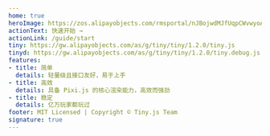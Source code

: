 ```yaml
---
home: true
heroImage: https://zos.alipayobjects.com/rmsportal/nJBojwdMJfUqpCWvwyoA.png@160w
actionText: 快速开始 →
actionLink: /guide/start
tiny: https://gw.alipayobjects.com/as/g/tiny/tiny/1.2.0/tiny.js
tinyd: https://gw.alipayobjects.com/as/g/tiny/tiny/1.2.0/tiny.debug.js
features:
- title: 简单
  details: 轻量级且接口友好，易于上手
- title: 高效
  details: 具备 Pixi.js 的核心渲染能力，高效而强劲
- title: 稳定
  details: 亿万玩家都玩过
footer: MIT Licensed | Copyright © Tiny.js Team
signature: true
---
```

